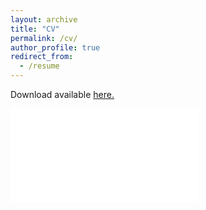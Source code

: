 ```yaml
---
layout: archive
title: "CV"
permalink: /cv/
author_profile: true
redirect_from:
  - /resume
---
```


Download available [here.](https://github.com/margae-knox/margae-knox.github.io/files/MKnox_CV_2022AUG_web.pdf)

<embed src="[https://github.com/margae-knox/margae-knox.github.io/files/MKnox_CV_2022AUG_web.pdf]" type="application/pdf" />
